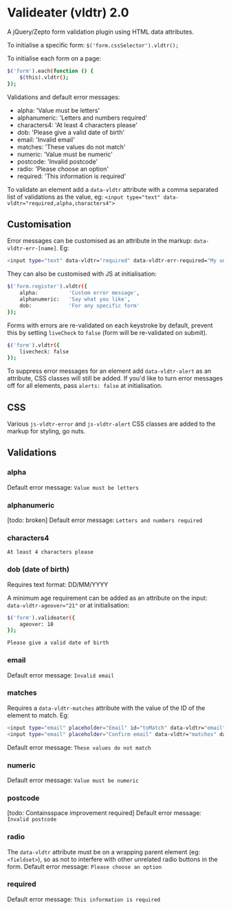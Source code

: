 # Valideater (vldtr) 2.0

A jQuery/Zepto form validation plugin using HTML data attributes.


To initialise a specific form: `$('form.cssSelector').vldtr();`

To initialise each form on a page:
```sh
$('form').each(function () {
	$(this).vldtr();
});
```

Validations and default error messages:

* alpha:		'Value must be letters'
* alphanumeric:	'Letters and numbers required'
* characters4:	'At least 4 characters please'
* dob:			'Please give a valid date of birth'
* email:		'Invalid email'
* matches:		'These values do not match'
* numeric:		'Value must be numeric'
* postcode:		'Invalid postcode'
* radio:		'Please choose an option'
* required:		'This information is required'


To validate an element add a `data-vldtr` attribute with a comma separated list of validations as the value, eg: `<input type="text" data-vldtr="required,alpha,characters4">`

Customisation
-------------

Error messages can be customised as an attribute in the markup: `data-vldtr-err-[name]`. Eg:
```sh
<input type="text" data-vldtr="required" data-vldtr-err-required="My unique error msg">
```

They can also be customised with JS at initialisation:

```sh
$('form.register').vldtr({
	alpha:			'Custom error message',
	alphanumeric:	'Say what you like',
	dob:			'For any specific form'
});
```

Forms with errors are re-validated on each keystroke by default, prevent this by setting `liveCheck` to `false` (form will be re-validated on submit).

```sh
$('form').vldtr({
	livecheck: false
});
```

To suppress error messages for an element add `data-vldtr-alert` as an attribute, CSS classes will still be added.
If you'd like to turn error messages off for all elements, pass `alerts: false` at initialisation.



CSS
---

Various `js-vldtr-error` and `js-vldtr-alert` CSS classes are added to the markup for styling, go nuts.


Validations
-----------

### alpha

Default error message: `Value must be letters`


### alphanumeric
[todo: broken]
Default error message: `Letters and numbers required`


### characters4
`At least 4 characters please`


### dob (date of birth)
Requires text format: DD/MM/YYYY

A minimum age requirement can be added as an attribute on the input: `data-vldtr-ageover="21"` or at initialisation:
```sh
$('form').valideater({
	ageover: 18
});
```
`Please give a valid date of birth`


### email
Default error message: `Invalid email`


### matches
Requires a `data-vldtr-matches` attribute with the value of the ID of the element to match. Eg:
```sh
<input type="email" placeholder="Email" id="toMatch" data-vldtr="email">
<input type="email" placeholder="Confirm email" data-vldtr="matches" data-vldtr-matches="toMatch">
```

Default error message: `These values do not match`


### numeric
Default error message: `Value must be numeric`


### postcode
[todo: Containsspace improvement required]
Default error message: `Invalid postcode`


### radio
The `data-vldtr` attribute must be on a wrapping parent element (eg: `<fieldset>`), so as not to interfere with other unrelated radio buttons in the form.
Default error message: `Please choose an option`


### required
Default error message: `This information is required`





